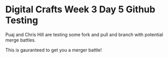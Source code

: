 # Digital Crafts Week 3 Day 5 Github Testing

Puaj and Chris Hill are testing some fork and pull and branch with potential merge battles.

This is gauranteed to get you a merger battle!
